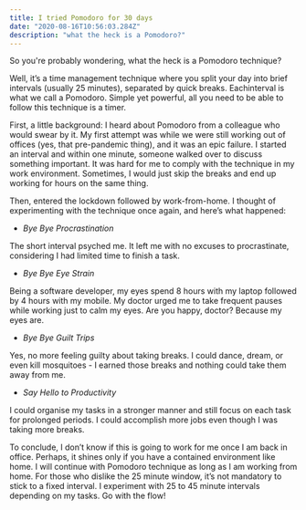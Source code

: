 ```yaml
---
title: I tried Pomodoro for 30 days
date: "2020-08-16T10:56:03.284Z"
description: "what the heck is a Pomodoro?"
---
```


So you're probably wondering, what the heck is a Pomodoro technique? 

Well, it’s a time management technique where you split your day into brief intervals (usually 25 minutes), separated by quick breaks. Each​ interval​ is what we call a Pomodoro. Simple yet powerful, all you need to be able to follow this technique is a timer.

First, a little background: I heard about Pomodoro from a colleague who would swear by it. My first attempt was while we were still working out of offices (yes, that pre-pandemic thing), and it was an epic failure. I started an interval and within one minute, someone walked over to discuss something important. It was hard for me to comply with the technique in my work environment. Sometimes, I would just skip the breaks and end up working for hours on the same thing.

Then, entered the lockdown followed by work-from-home. I thought of experimenting with the technique once again, and here’s what happened:

- _Bye Bye Procrastination_

The short interval psyched me. It left me with no excuses to procrastinate, considering I had limited time to finish a task.

- _Bye Bye Eye Strain_

Being a software developer, my eyes spend 8 hours with my laptop followed by 4 hours with my mobile. My doctor urged me to take frequent pauses while working just to calm my eyes. Are you happy, doctor? Because my eyes are.

- _Bye Bye Guilt Trips_

Yes, no more feeling guilty about taking breaks. I could dance, dream, or even kill mosquitoes - I earned those breaks and nothing could take them away from me.

- _Say Hello to Productivity_

I could organise my tasks in a stronger manner and still focus on each task for prolonged periods. I could accomplish more jobs even though I was taking more breaks.

To conclude, I don’t know if this is going to work for me once I am back in office. Perhaps, it shines only if you have a contained environment like home. I will continue with Pomodoro technique as long as I am working from home. For those who dislike the 25 minute window, it’s not mandatory to stick to a fixed interval. I experiment with 25 to 45 minute intervals depending on my tasks. Go with the flow!
